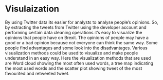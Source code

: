 # Visulaization
By using Twitter data its easier for analysts to analyse people’s opinions. So, by extracting the tweets from Twitter using the developer account and performing certain data cleaning operations it’s easy to visualize the opinions that people have on Brexit. The opinions of people may have a good or a bad opinion because not everyone can think the same way. Some people find advantages and some look into the disadvantages. Various visualization methods could be used to visualize and make people understand in an easy way. Here the visualization methods that are used are Word cloud showing the most often used words, a tree map indicating the most used words and the scatter plot showing tweet of the most favourited and retweeted tweet.
